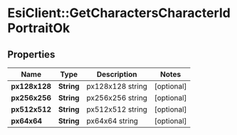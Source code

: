 # EsiClient::GetCharactersCharacterIdPortraitOk

## Properties
Name | Type | Description | Notes
------------ | ------------- | ------------- | -------------
**px128x128** | **String** | px128x128 string | [optional] 
**px256x256** | **String** | px256x256 string | [optional] 
**px512x512** | **String** | px512x512 string | [optional] 
**px64x64** | **String** | px64x64 string | [optional] 


